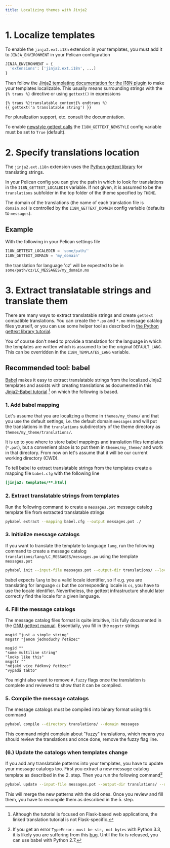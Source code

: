 ```yaml
---
title: Localizing themes with Jinja2
---
```


# 1. Localize templates

To enable the `jinja2.ext.i18n` extension in your templates, you must add it to `JINJA_ENVIRONMENT` in your Pelican configuration

``` python
JINJA_ENVIRONMENT = {
  'extensions': ['jinja2.ext.i18n', ...]
}
```

Then follow the [Jinja2 templating documentation for the I18N plugin](http://jinja.pocoo.org/docs/templates/#i18n) to make your templates localizable. This usually means surrounding strings with the `{% trans %}` directive or using `gettext()` in expressions

``` jinja
{% trans %}translatable content{% endtrans %}
{{ gettext('a translatable string') }}
```

For pluralization support, etc. consult the documentation.

To enable [newstyle gettext calls](http://jinja.pocoo.org/docs/extensions/#newstyle-gettext) the `I18N_GETTEXT_NEWSTYLE` config variable must be set to `True` (default).

# 2. Specify translations location

The `jinja2.ext.i18n` extension uses the [Python gettext library](http://docs.python.org/library/gettext.html) for translating strings.

In your Pelican config you can give the path in which to look for translations in the `I18N_GETTEXT_LOCALEDIR` variable. If not given, it is assumed to be the `translations` subfolder in the top folder of the theme specified by `THEME`.

The domain of the translations (the name of each translation file is `domain.mo`) is controlled by the `I18N_GETTEXT_DOMAIN` config variable (defaults to `messages`).

## Example

With the following in your Pelican settings file

``` python
I18N_GETTEXT_LOCALEDIR = 'some/path/'
I18N_GETTEXT_DOMAIN = 'my_domain'
```

the translation for language \'cz\' will be expected to be in `some/path/cz/LC_MESSAGES/my_domain.mo`

# 3. Extract translatable strings and translate them

There are many ways to extract translatable strings and create `gettext` compatible translations. You can create the `*.po` and `*.mo` message catalog files yourself, or you can use some helper tool as described in [the Python gettext library tutorial](http://docs.python.org/library/gettext.html#internationalizing-your-programs-and-modules).

You of course don\'t need to provide a translation for the language in which the templates are written which is assumed to be the original `DEFAULT_LANG`. This can be overridden in the `I18N_TEMPLATES_LANG` variable.

## Recommended tool: babel

[Babel](http://babel.pocoo.org/) makes it easy to extract translatable strings from the localized Jinja2 templates and assists with creating translations as documented in this [Jinja2-Babel tutorial](http://pythonhosted.org/Flask-Babel/#translating-applications) [^1] on which the following is based.

[^1]: Although the tutorial is focused on Flask-based web applications, the linked translation tutorial is not Flask-specific.

### 1. Add babel mapping

Let\'s assume that you are localizing a theme in `themes/my_theme/` and that you use the default settings, i.e. the default domain `messages` and will put the translations in the `translations` subdirectory of the theme directory as `themes/my_theme/translations/`.

It is up to you where to store babel mappings and translation files templates (`*.pot`), but a convenient place is to put them in `themes/my_theme/` and work in that directory. From now on let\'s assume that it will be our current working directory (CWD).

To tell babel to extract translatable strings from the templates create a mapping file `babel.cfg` with the following line

``` cfg
[jinja2: templates/**.html]
```

### 2. Extract translatable strings from templates

Run the following command to create a `messages.pot` message catalog template file from extracted translatable strings

``` bash
pybabel extract --mapping babel.cfg --output messages.pot ./
```

### 3. Initialize message catalogs

If you want to translate the template to language `lang`, run the following command to create a message catalog `translations/lang/LC_MESSAGES/messages.po` using the template `messages.pot`

``` bash
pybabel init --input-file messages.pot --output-dir translations/ --locale lang --domain messages
```

babel expects `lang` to be a valid locale identifier, so if e.g. you are translating for language `cz` but the corresponding locale is `cs`, you have to use the locale identifier. Nevertheless, the gettext infrastructure should later correctly find the locale for a given language.

### 4. Fill the message catalogs

The message catalog files format is quite intuitive, it is fully documented in the [GNU gettext manual](http://www.gnu.org/software/gettext/manual/gettext.html#PO-Files). Essentially, you fill in the `msgstr` strings

``` po
msgid "just a simple string"
msgstr "jenom jednoduchý řetězec"

msgid ""
"some multiline string"
"looks like this"
msgstr ""
"nějaký více řádkový řetězec"
"vypadá takto"
```

You might also want to remove `#,fuzzy` flags once the translation is complete and reviewed to show that it can be compiled.

### 5. Compile the message catalogs

The message catalogs must be compiled into binary format using this command

``` bash
pybabel compile --directory translations/ --domain messages
```

This command might complain about \"fuzzy\" translations, which means you should review the translations and once done, remove the fuzzy flag line.

### (6.) Update the catalogs when templates change

If you add any translatable patterns into your templates, you have to update your message catalogs too. First you extract a new message catalog template as described in the 2. step. Then you run the following command[^2]

[^2]: If you get an error `TypeError: must be str, not bytes` with Python 3.3, it is likely you are suffering from this [bug](https://github.com/mitsuhiko/flask-babel/issues/43). Until the fix is released, you can use babel with Python 2.7.

``` bash
pybabel update --input-file messages.pot --output-dir translations/ --domain messages
```

This will merge the new patterns with the old ones. Once you review and fill them, you have to recompile them as described in the 5. step.
